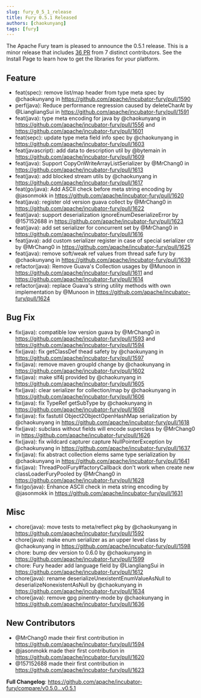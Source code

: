 ```yaml
---
slug: fury_0_5_1_release
title: Fury 0.5.1 Released
authors: [chaokunyang]
tags: [fury]
---
```


The Apache Fury team is pleased to announce the 0.5.1 release. This is a minor release that includes [36 PR](https://github.com/apache/incubator-fury/compare/v0.5.0...v0.5.1) from 7 distinct contributors. See the Install Page to learn how to get the libraries for your platform.

## Feature
* feat(spec): remove list/map header from type meta spec by @chaokunyang in https://github.com/apache/incubator-fury/pull/1590
* perf(java): Reduce performance regression caused by deleteCharAt by @LiangliangSui in https://github.com/apache/incubator-fury/pull/1591
* feat(java): type meta encoding for java by @chaokunyang in https://github.com/apache/incubator-fury/pull/1556 and https://github.com/apache/incubator-fury/pull/1601
* feat(sepc): update type meta field info spec by @chaokunyang in https://github.com/apache/incubator-fury/pull/1603
* feat(javascript): add data to description util by @bytemain in https://github.com/apache/incubator-fury/pull/1609
* feat(java): Support CopyOnWriteArrayListSerializer by @MrChang0 in https://github.com/apache/incubator-fury/pull/1613
* feat(java): add blocked stream utils by @chaokunyang in https://github.com/apache/incubator-fury/pull/1617
* feat(go/java): Add ASCII check before meta string encoding by @jasonmokk in https://github.com/apache/incubator-fury/pull/1620
* feat(java): register old version guava collect by @MrChang0 in https://github.com/apache/incubator-fury/pull/1622
* feat(java): support deserialization ignoreEnumDeserializeError by @157152688 in https://github.com/apache/incubator-fury/pull/1623
* feat(java): add set serializer for concurrent set by @MrChang0 in https://github.com/apache/incubator-fury/pull/1616
* feat(java): add custom serializer register in case of special serializer ctr by @MrChang0 in https://github.com/apache/incubator-fury/pull/1625
* feat(java): remove soft/weak ref values from thread safe fury by @chaokunyang in https://github.com/apache/incubator-fury/pull/1639
* refactor(java): Remove Guava's Collection usages by @Munoon in https://github.com/apache/incubator-fury/pull/1611 and https://github.com/apache/incubator-fury/pull/1614
* refactor(java): replace Guava's string utility methods with own implementation by @Munoon in https://github.com/apache/incubator-fury/pull/1624

## Bug Fix
* fix(java): compatible low version guava by @MrChang0 in https://github.com/apache/incubator-fury/pull/1593 and https://github.com/apache/incubator-fury/pull/1594
* fix(java): fix getClassDef thead safety by @chaokunyang in https://github.com/apache/incubator-fury/pull/1597
* fix(java): remove maven groupId change by @chaokunyang in https://github.com/apache/incubator-fury/pull/1602
* fix(java): make slf4j provided by @chaokunyang in https://github.com/apache/incubator-fury/pull/1605
* fix(java): clear serializer for collection/map by @chaokunyang in https://github.com/apache/incubator-fury/pull/1606
* fix(java): fix TypeRef getSubType by @chaokunyang in https://github.com/apache/incubator-fury/pull/1608
* fix(java): fix fastutil Object2ObjectOpenHashMap serialization by @chaokunyang in https://github.com/apache/incubator-fury/pull/1618
* fix(java): subclass without fields will encode superclass by @MrChang0 in https://github.com/apache/incubator-fury/pull/1626
* fix(java): fix wildcard capturer capture NullPointerException by @chaokunyang in https://github.com/apache/incubator-fury/pull/1637
* fix(java): fix abstract collection elems same type serialization by @chaokunyang in https://github.com/apache/incubator-fury/pull/1641
* fix(java): ThreadPoolFury#factoryCallback don't work when create new classLoaderFuryPooled by @MrChang0 in https://github.com/apache/incubator-fury/pull/1628
* fix(go/java): Enhance ASCII check in meta string encoding by @jasonmokk in https://github.com/apache/incubator-fury/pull/1631

## Misc
* chore(java): move tests to meta/reflect pkg by @chaokunyang in https://github.com/apache/incubator-fury/pull/1592
* chore(java): make enum serializer as an upper level class by @chaokunyang in https://github.com/apache/incubator-fury/pull/1598
* chore: bump dev version to 0.6.0 by @chaokunyang in https://github.com/apache/incubator-fury/pull/1599
* chore: Fury header add language field by @LiangliangSui in https://github.com/apache/incubator-fury/pull/1612
* chore(java): rename deserializeUnexistentEnumValueAsNull to deserializeNonexistentAsNull by @chaokunyang in https://github.com/apache/incubator-fury/pull/1634
* chore(java): remove gpg pinentry-mode by @chaokunyang in https://github.com/apache/incubator-fury/pull/1636

## New Contributors
* @MrChang0 made their first contribution in https://github.com/apache/incubator-fury/pull/1594
* @jasonmokk made their first contribution in https://github.com/apache/incubator-fury/pull/1620
* @157152688 made their first contribution in https://github.com/apache/incubator-fury/pull/1623

**Full Changelog**: https://github.com/apache/incubator-fury/compare/v0.5.0...v0.5.1